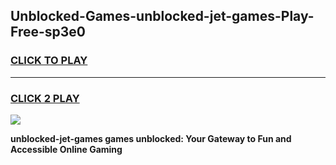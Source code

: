 
## Unblocked-Games-unblocked-jet-games-Play-Free-sp3e0
<h3>
<a href="https://premium76.site?title=unblocked-jet-games&ref=18A1">CLICK TO PLAY</a></h3>
<hr>

<h3>
<a href="https://premium76.site?title=unblocked-jet-games&ref=18A1">CLICK 2 PLAY</a>
  
</h3>

<a href="https://premium76.site?title=unblocked-jet-games&ref=18A1"><img src="https://clearcache.store/games.png"></a>


**unblocked-jet-games games unblocked: Your Gateway to Fun and Accessible Online Gaming**
